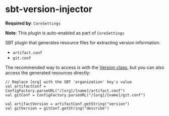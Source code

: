 sbt-version-injector
====================

**Required by**: `CoreSettings`

**Note**: This plugin is auto-enabled as part of `CoreSettings`

SBT plugin that generates resource files for extracting version information.

- `artifact.conf`
- `git.conf`

The recommended way to access is with the [Version class](https://github.com/allenai/common/blob/master/core/src/main/scala/org/allenai/common/Version.scala), but you can also access the generated resources directly:

    // Replace [org] with the SBT 'organization' key's value
    val artifactConf = ConfigFactory.parseURL("/[org]/[name]/artifact.conf")
	val gitConf = ConfigFactory.parseURL("/[org]/[name]/git.conf")

    val artifactVersion = artifactConf.getString("version")
    val gitVersion = gitConf.getString("describe")
    
